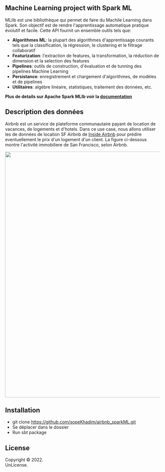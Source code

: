 ## Machine Learning project with Spark ML
MLlib est une bibliothèque qui permet de faire du Machile Learning dans Spark. Son objectif est de rendre l'apprentissage automatique pratique évolutif et facile. Cette API fournit un ensemble outils tels que:

* **Algorithmes ML**: la plupart des algorithmes d'apprentissage courants tels que la classification, la régression, le clustering et le filtrage collaboratif
* **Featurization**: l'extraction de features, la transformation, la réduction de dimension et la selection des features
* **Pipelines**: outils de construction, d'évaluation et de tunning des pipelines Machine Learning
* **Persistance**: enregistrement et chargement d'algorithmes, de modèles et de pipelines
* **Utilitaires**: algèbre linéaire, statistiques, traitement des données, etc.

**Plus de details sur Apache Spark MLIb voir la [documentation](https://spark.apache.org/docs/latest/ml-guide.html)**


## Description des données
Airbnb est un service de plateforme communautaire payant de location de vacances, de logements et d'hotels. Dans ce use case, nous allons utiliser les de données de location SF Airbnb de [Inside Airbnb](http://insideairbnb.com/get-the-data.html) pour prédire eventuellement le prix d'un logement d'un client. La figure ci-dessous montre l'activité immobiliere de San Francisco, selon Airbnb.

 <img src="http://insideairbnb.com/images/insideairbnb_graphic_site_1200px.png" style="width:800px"/>

## Installation
- git clone https://github.com/sopeKhadim/airbnb_sparkML.git
- Se déplacer dans le dossier
- Run sbt package


## License  
Copyright © 2022.  
UnLicense.
